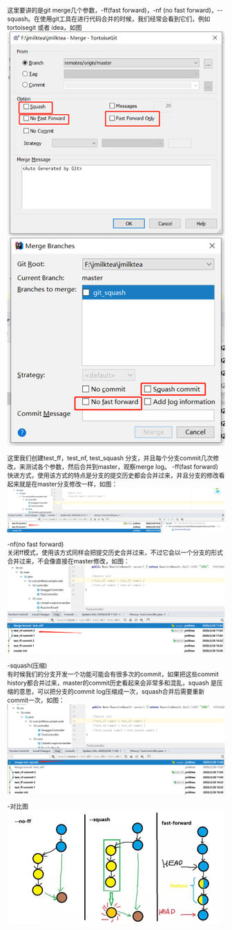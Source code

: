 这里要讲的是git merge几个参数，-ff(fast forward)，-nf (no fast forward)，--squash。在使用git工具在进行代码合并的时候，我们经常会看到它们，例如 tortoisegit 或者 idea，如图
![image](https://github.com/jmilktea/jmilktea/blob/master/%E5%B7%A5%E5%85%B7%E7%B1%BB/git/images/tor-merge-param.png)
![image](https://github.com/jmilktea/jmilktea/blob/master/%E5%B7%A5%E5%85%B7%E7%B1%BB/git/images/idea-merge-param.png)
 
这里我们创建test_ff，test_nf, test_squash 分支，并且每个分支commit几次修改，来测试各个参数，然后合并到master，观察merge log。
-ff(fast forward)  
快进方式，使用该方式的特点是分支的提交历史都会合并过来，并且分支的修改看起来就是在master分支修改一样，如图：
![image](https://github.com/jmilktea/jmilktea/blob/master/%E5%B7%A5%E5%85%B7%E7%B1%BB/git/images/git-ff.png)
 
-nf(no fast forward)  
关闭ff模式，使用该方式同样会把提交历史合并过来，不过它会以一个分支的形式合并过来，不会像直接在master修改，如图：
![image](https://github.com/jmilktea/jmilktea/blob/master/%E5%B7%A5%E5%85%B7%E7%B1%BB/git/images/git-nf.png)

-squash(压缩)  
有时候我们的分支开发一个功能可能会有很多次的commit，如果把这些commit history都合并过来，master的commit历史看起来会非常多和混乱，squash 是压缩的意思，可以把分支的commit log压缩成一次，squash合并后需要重新commit一次，如图：
![image](https://github.com/jmilktea/jmilktea/blob/master/%E5%B7%A5%E5%85%B7%E7%B1%BB/git/images/git-squash.png)

-对比图  
![images](https://github.com/jmilktea/jmilktea/blob/master/%E5%B7%A5%E5%85%B7%E7%B1%BB/git/images/git-ffnfsquash.png)
